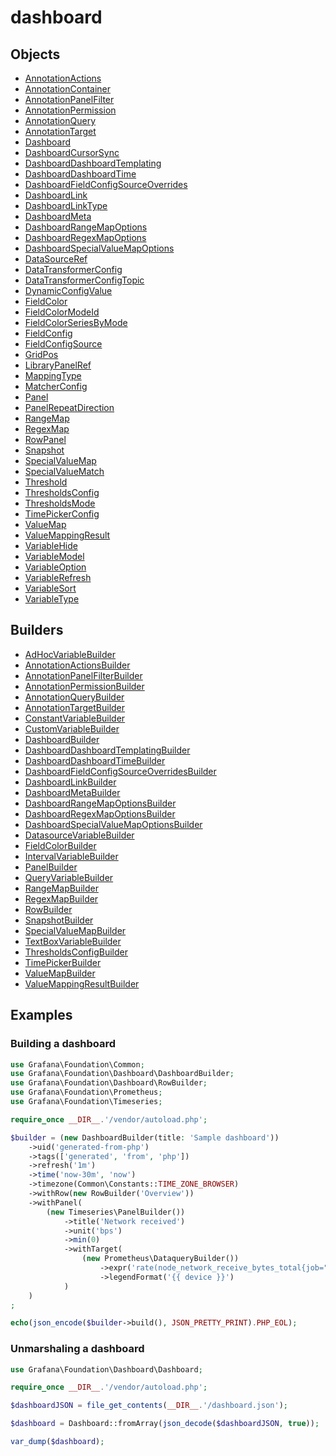 # <span class="badge package-core"></span> dashboard

## Objects

 * <span class="badge object-type-class"></span> [AnnotationActions](./object-AnnotationActions.md)
 * <span class="badge object-type-class"></span> [AnnotationContainer](./object-AnnotationContainer.md)
 * <span class="badge object-type-class"></span> [AnnotationPanelFilter](./object-AnnotationPanelFilter.md)
 * <span class="badge object-type-class"></span> [AnnotationPermission](./object-AnnotationPermission.md)
 * <span class="badge object-type-class"></span> [AnnotationQuery](./object-AnnotationQuery.md)
 * <span class="badge object-type-class"></span> [AnnotationTarget](./object-AnnotationTarget.md)
 * <span class="badge object-type-class"></span> [Dashboard](./object-Dashboard.md)
 * <span class="badge object-type-enum"></span> [DashboardCursorSync](./object-DashboardCursorSync.md)
 * <span class="badge object-type-class"></span> [DashboardDashboardTemplating](./object-DashboardDashboardTemplating.md)
 * <span class="badge object-type-class"></span> [DashboardDashboardTime](./object-DashboardDashboardTime.md)
 * <span class="badge object-type-class"></span> [DashboardFieldConfigSourceOverrides](./object-DashboardFieldConfigSourceOverrides.md)
 * <span class="badge object-type-class"></span> [DashboardLink](./object-DashboardLink.md)
 * <span class="badge object-type-enum"></span> [DashboardLinkType](./object-DashboardLinkType.md)
 * <span class="badge object-type-class"></span> [DashboardMeta](./object-DashboardMeta.md)
 * <span class="badge object-type-class"></span> [DashboardRangeMapOptions](./object-DashboardRangeMapOptions.md)
 * <span class="badge object-type-class"></span> [DashboardRegexMapOptions](./object-DashboardRegexMapOptions.md)
 * <span class="badge object-type-class"></span> [DashboardSpecialValueMapOptions](./object-DashboardSpecialValueMapOptions.md)
 * <span class="badge object-type-class"></span> [DataSourceRef](./object-DataSourceRef.md)
 * <span class="badge object-type-class"></span> [DataTransformerConfig](./object-DataTransformerConfig.md)
 * <span class="badge object-type-enum"></span> [DataTransformerConfigTopic](./object-DataTransformerConfigTopic.md)
 * <span class="badge object-type-class"></span> [DynamicConfigValue](./object-DynamicConfigValue.md)
 * <span class="badge object-type-class"></span> [FieldColor](./object-FieldColor.md)
 * <span class="badge object-type-enum"></span> [FieldColorModeId](./object-FieldColorModeId.md)
 * <span class="badge object-type-enum"></span> [FieldColorSeriesByMode](./object-FieldColorSeriesByMode.md)
 * <span class="badge object-type-class"></span> [FieldConfig](./object-FieldConfig.md)
 * <span class="badge object-type-class"></span> [FieldConfigSource](./object-FieldConfigSource.md)
 * <span class="badge object-type-class"></span> [GridPos](./object-GridPos.md)
 * <span class="badge object-type-class"></span> [LibraryPanelRef](./object-LibraryPanelRef.md)
 * <span class="badge object-type-enum"></span> [MappingType](./object-MappingType.md)
 * <span class="badge object-type-class"></span> [MatcherConfig](./object-MatcherConfig.md)
 * <span class="badge object-type-class"></span> [Panel](./object-Panel.md)
 * <span class="badge object-type-enum"></span> [PanelRepeatDirection](./object-PanelRepeatDirection.md)
 * <span class="badge object-type-class"></span> [RangeMap](./object-RangeMap.md)
 * <span class="badge object-type-class"></span> [RegexMap](./object-RegexMap.md)
 * <span class="badge object-type-class"></span> [RowPanel](./object-RowPanel.md)
 * <span class="badge object-type-class"></span> [Snapshot](./object-Snapshot.md)
 * <span class="badge object-type-class"></span> [SpecialValueMap](./object-SpecialValueMap.md)
 * <span class="badge object-type-enum"></span> [SpecialValueMatch](./object-SpecialValueMatch.md)
 * <span class="badge object-type-class"></span> [Threshold](./object-Threshold.md)
 * <span class="badge object-type-class"></span> [ThresholdsConfig](./object-ThresholdsConfig.md)
 * <span class="badge object-type-enum"></span> [ThresholdsMode](./object-ThresholdsMode.md)
 * <span class="badge object-type-class"></span> [TimePickerConfig](./object-TimePickerConfig.md)
 * <span class="badge object-type-class"></span> [ValueMap](./object-ValueMap.md)
 * <span class="badge object-type-class"></span> [ValueMappingResult](./object-ValueMappingResult.md)
 * <span class="badge object-type-enum"></span> [VariableHide](./object-VariableHide.md)
 * <span class="badge object-type-class"></span> [VariableModel](./object-VariableModel.md)
 * <span class="badge object-type-class"></span> [VariableOption](./object-VariableOption.md)
 * <span class="badge object-type-enum"></span> [VariableRefresh](./object-VariableRefresh.md)
 * <span class="badge object-type-enum"></span> [VariableSort](./object-VariableSort.md)
 * <span class="badge object-type-enum"></span> [VariableType](./object-VariableType.md)
## Builders

 * <span class="badge builder"></span> [AdHocVariableBuilder](./builder-AdHocVariableBuilder.md)
 * <span class="badge builder"></span> [AnnotationActionsBuilder](./builder-AnnotationActionsBuilder.md)
 * <span class="badge builder"></span> [AnnotationPanelFilterBuilder](./builder-AnnotationPanelFilterBuilder.md)
 * <span class="badge builder"></span> [AnnotationPermissionBuilder](./builder-AnnotationPermissionBuilder.md)
 * <span class="badge builder"></span> [AnnotationQueryBuilder](./builder-AnnotationQueryBuilder.md)
 * <span class="badge builder"></span> [AnnotationTargetBuilder](./builder-AnnotationTargetBuilder.md)
 * <span class="badge builder"></span> [ConstantVariableBuilder](./builder-ConstantVariableBuilder.md)
 * <span class="badge builder"></span> [CustomVariableBuilder](./builder-CustomVariableBuilder.md)
 * <span class="badge builder"></span> [DashboardBuilder](./builder-DashboardBuilder.md)
 * <span class="badge builder"></span> [DashboardDashboardTemplatingBuilder](./builder-DashboardDashboardTemplatingBuilder.md)
 * <span class="badge builder"></span> [DashboardDashboardTimeBuilder](./builder-DashboardDashboardTimeBuilder.md)
 * <span class="badge builder"></span> [DashboardFieldConfigSourceOverridesBuilder](./builder-DashboardFieldConfigSourceOverridesBuilder.md)
 * <span class="badge builder"></span> [DashboardLinkBuilder](./builder-DashboardLinkBuilder.md)
 * <span class="badge builder"></span> [DashboardMetaBuilder](./builder-DashboardMetaBuilder.md)
 * <span class="badge builder"></span> [DashboardRangeMapOptionsBuilder](./builder-DashboardRangeMapOptionsBuilder.md)
 * <span class="badge builder"></span> [DashboardRegexMapOptionsBuilder](./builder-DashboardRegexMapOptionsBuilder.md)
 * <span class="badge builder"></span> [DashboardSpecialValueMapOptionsBuilder](./builder-DashboardSpecialValueMapOptionsBuilder.md)
 * <span class="badge builder"></span> [DatasourceVariableBuilder](./builder-DatasourceVariableBuilder.md)
 * <span class="badge builder"></span> [FieldColorBuilder](./builder-FieldColorBuilder.md)
 * <span class="badge builder"></span> [IntervalVariableBuilder](./builder-IntervalVariableBuilder.md)
 * <span class="badge builder"></span> [PanelBuilder](./builder-PanelBuilder.md)
 * <span class="badge builder"></span> [QueryVariableBuilder](./builder-QueryVariableBuilder.md)
 * <span class="badge builder"></span> [RangeMapBuilder](./builder-RangeMapBuilder.md)
 * <span class="badge builder"></span> [RegexMapBuilder](./builder-RegexMapBuilder.md)
 * <span class="badge builder"></span> [RowBuilder](./builder-RowBuilder.md)
 * <span class="badge builder"></span> [SnapshotBuilder](./builder-SnapshotBuilder.md)
 * <span class="badge builder"></span> [SpecialValueMapBuilder](./builder-SpecialValueMapBuilder.md)
 * <span class="badge builder"></span> [TextBoxVariableBuilder](./builder-TextBoxVariableBuilder.md)
 * <span class="badge builder"></span> [ThresholdsConfigBuilder](./builder-ThresholdsConfigBuilder.md)
 * <span class="badge builder"></span> [TimePickerBuilder](./builder-TimePickerBuilder.md)
 * <span class="badge builder"></span> [ValueMapBuilder](./builder-ValueMapBuilder.md)
 * <span class="badge builder"></span> [ValueMappingResultBuilder](./builder-ValueMappingResultBuilder.md)
## Examples

### Building a dashboard

```php
use Grafana\Foundation\Common;
use Grafana\Foundation\Dashboard\DashboardBuilder;
use Grafana\Foundation\Dashboard\RowBuilder;
use Grafana\Foundation\Prometheus;
use Grafana\Foundation\Timeseries;

require_once __DIR__.'/vendor/autoload.php';

$builder = (new DashboardBuilder(title: 'Sample dashboard'))
    ->uid('generated-from-php')
    ->tags(['generated', 'from', 'php'])
    ->refresh('1m')
    ->time('now-30m', 'now')
    ->timezone(Common\Constants::TIME_ZONE_BROWSER)
    ->withRow(new RowBuilder('Overview'))
    ->withPanel(
        (new Timeseries\PanelBuilder())
            ->title('Network received')
            ->unit('bps')
            ->min(0)
            ->withTarget(
                (new Prometheus\DataqueryBuilder())
                    ->expr('rate(node_network_receive_bytes_total{job="integrations/raspberrypi-node", device!="lo"}[$__rate_interval]) * 8')
                    ->legendFormat('{{ device }}')
            )
    )
;

echo(json_encode($builder->build(), JSON_PRETTY_PRINT).PHP_EOL);
```

### Unmarshaling a dashboard

```php
use Grafana\Foundation\Dashboard\Dashboard;

require_once __DIR__.'/vendor/autoload.php';

$dashboardJSON = file_get_contents(__DIR__.'/dashboard.json');

$dashboard = Dashboard::fromArray(json_decode($dashboardJSON, true));

var_dump($dashboard);
```
